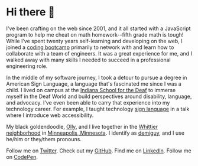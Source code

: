 # Hi there 👋

I've been crafting on the web since 2001, and it all started with a JavaScript program to help me cheat on math homework--fifth grade math is tough! While I’ve spent twenty years self-learning and developing on the web, I joined a [coding bootcamp](https://primeacademy.io) primarily to network with and learn how to collaborate with a team of engineers. It was a great experience for me, and I walked away with many skills I needed to succeed in a professional engineering role.

In the middle of my software journey, I took a detour to pursue a degree in American Sign Language, a language that's fascinated me since I was a child. I lived on campus at the [Indiana School for the Deaf](https://deafhoosiers.com) to immerse myself in the Deaf World and build perspectives around disability, language, and advocacy. I’ve even been able to carry that experience into my technology career. For example, I taught technology [sign language](https://sessions.minnestar.org/sessions/660) in a talk where I introduce web accessibility.

My black goldendoodle, [Olly](https://www.instagram.com/ollyoxendoodle/), and I live together in the [Whittier neighborhood](http://www.whittieralliance.org/) in [Minneapolis, Minnesota](https://en.wikipedia.org/wiki/Minneapolis). I identify as [demiguy](https://trans.wikia.org/wiki/Demiguy), and I use he/him or they/them pronouns.

Follow me on [Twitter](https://twitter.com/codyogden). Check out my [GitHub](https://github.com/codyogden). Find me on [LinkedIn](https://linkedin.com/in/codyogden). Follow me on [CodePen](https://codepen.io/codyogden).
